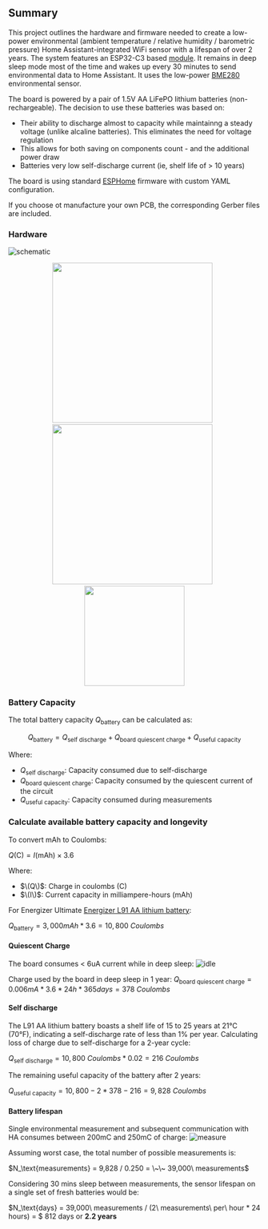 ## Summary

This project outlines the hardware and firmware needed to create a low-power environmental (ambient temperature / relative humidity / barometric pressure) Home Assistant-integrated WiFi sensor with a lifespan of over 2 years. The system features an ESP32-C3 based [module](https://docs.ai-thinker.com/_media/esp32/docs/esp-c3-13u-kit-v1.0_specification.pdf). It remains in deep sleep mode most of the time and wakes up every 30 minutes to send environmental data to Home Assistant. It uses the low-power [BME280](https://www.bosch-sensortec.com/products/environmental-sensors/humidity-sensors-bme280/) environmental sensor.

The board is powered by a pair of 1.5V AA LiFePO lithium batteries (non-rechargeable). The decision to use these batteries was based on:

- Their ability to discharge almost to capacity while maintainng a steady voltage (unlike alcaline batteries). This eliminates the need for voltage regulation
- This allows for both saving on components count - and the additional power draw
- Batteries very low self-discharge current (ie, shelf life of > 10 years)

The board is using standard [ESPHome](https://esphome.io/) firmware with custom YAML configuration.

If you choose ot manufacture your own PCB, the corresponding Gerber files are included.

### Hardware

![schematic](https://github.com/iboguslavsky/HA_BME280_wifi_sensor/blob/main/img/schematic_1024x800.png)

<p align="center">
  <img src="https://github.com/iboguslavsky/HA_BME280_wifi_sensor/blob/main/img/front_640x480.jpg" width="320">&nbsp;&nbsp;
  <img src="https://github.com/iboguslavsky/HA_BME280_wifi_sensor/blob/main/img/back_640x480.jpg" width="320">&nbsp;&nbsp;
  <img src="https://github.com/iboguslavsky/HA_BME280_wifi_sensor/blob/main/img/dash_300.png" width="200">
</p>


### Battery Capacity 

The total battery capacity $Q_\text{battery}$ can be calculated as:

$$ Q_\text{battery} = Q_\text{self\ discharge} + Q_\text{board quiescent charge} + Q_\text{useful capacity} $$

Where:
- $Q_\text{self\ discharge}$: Capacity consumed due to self-discharge
- $Q_\text{board quiescent\ charge}$: Capacity consumed by the quiescent current of the circuit
- $Q_\text{useful capacity}$: Capacity consumed during measurements


### Calculate available battery capacity and longevity

To convert mAh to Coulombs:

$Q (\text{C}) = I (\text{mAh}) \times 3.6$

Where:
- $\(Q\)$: Charge in coulombs (C)
- $\(I\)$: Current capacity in milliampere-hours (mAh)
  
For Energizer Ultimate [Energizer L91 AA lithium battery](https://data.energizer.com/pdfs/l91.pdf):

$Q_\text{battery} = 3,000 mAh * 3.6 = 10,800\ Coulombs$

#### Quiescent Charge
The board consumes < $6\text{uA}$ current while in deep sleep:
![idle](https://github.com/iboguslavsky/HA_BME280_wifi_sensor/blob/main/img/deep_sleep.png)

Charge used by the board in deep sleep in 1 year:
$Q_\text{board quiescent\ charge} = 0.006mA * 3.6 * 24h * 365days = 378\ Coulombs$

#### Self discharge
The L91 AA lithium battery boasts a shelf life of 15 to 25 years at 21°C (70°F), indicating a self-discharge rate of less than 1% per year. Calculating loss of charge due to self-discharge for a 2-year cycle:

$Q_\text{self\ discharge} = 10,800\ Coulombs * 0.02 = 216\ Coulombs$

The remaining useful capacity of the battery after 2 years:

$Q_\text{useful capacity} = 10,800 - 2 * 378 - 216 = 9,828\ Coulombs$

#### Battery lifespan
Single environmental measurement and subsequent communication with HA consumes between 200mC and 250mC of charge:
![measure](https://github.com/iboguslavsky/HA_BME280_wifi_sensor/blob/main/img/measurement.png)

Assuming worst case, the total number of possible measurements is: 

$N_\text{measurements} = 9,828 / 0.250 = \~\~ 39,000\ measurements$

Considering 30 mins sleep between measurements, the sensor lifespan on a single set of fresh batteries would be:

$N_\text{days} = 
  39,000\ measurements / (2\ measurements\ per\ hour * 24 hours) = $
  812 days or **2.2 years**
